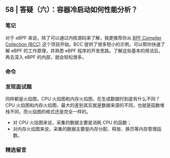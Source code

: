 ## 58 | 答疑（六）：容器冷启动如何性能分析？


### 笔记

对于 eBPF 来说，除了可以通过内核源码来了解，我更推荐你从 [BPF Compiler Collection (BCC)](https://github.com/iovisor/bcc) 这个项目开始。BCC 提供了很多短小的示例，可以帮你快速了解 eBPF 的工作原理，并熟悉 eBPF 程序的开发思路。了解这些基本的用法后，再去深入 eBPF 的内部，就会轻松很多。

### 命令


### 发现面试题

同样都是火焰图，CPU 火焰图和内存火焰图，在生成数据时到底有什么不同？
CPU 火焰图和内存火焰图，最大的差别其实就是数据来源的不同，也就是函数堆栈不同，而火焰图的格式还是完全一样的。

- 对 CPU 火焰图来说，采集的数据主要是消耗 CPU 的函数；
- 对内存火焰图来说，采集的数据主要是内存分配、释放、换页等内存管理函数。


### 精选留言

